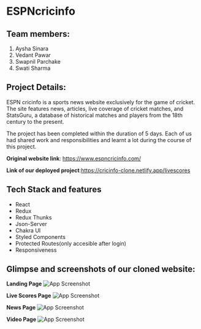 # ESPNcricinfo

## Team members:
1. Aysha Sinara
2. Vedant Pawar
3. Swapnil Parchake
4. Swati Sharma

## Project Details:
ESPN cricinfo is a sports news website exclusively for the game of cricket. The site features news, articles, live coverage of cricket matches, and StatsGuru, a database of historical matches and players from the 18th century to the present.

The project has been completed within the duration of 5 days. Each of us had shared work and responsibilities and learnt a lot during the course of this project.

**Original website link**: https://www.espncricinfo.com/

**Link of our deployed project**:https://cricinfo-clone.netlify.app/livescores

## Tech Stack and features
- React
- Redux
- Redux Thunks
- Json-Server
- Chakra UI
- Styled Components
- Protected Routes(only accesible after login)
- Responsiveness


## Glimpse and screenshots of our cloned website:
**Landing Page**
![App Screenshot](https://github.com/vedantpawar18/ceaseless-zebra-5788/blob/master/screenshots/landingPage.png)

**Live Scores Page**
![App Screenshot](https://github.com/vedantpawar18/ceaseless-zebra-5788/blob/master/screenshots/livePage.png)

**News Page**
![App Screenshot](https://github.com/vedantpawar18/ceaseless-zebra-5788/blob/master/screenshots/newsPage.png)

**Video Page**
![App Screenshot](https://github.com/vedantpawar18/ceaseless-zebra-5788/blob/master/screenshots/videoPage.png)

